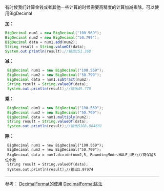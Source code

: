 有时候我们计算金钱或者其他一些计算的时候需要高精度的计算加减乘除，可以使用BigDecimal

**加：**

```java
BigDecimal num1 = new BigDecimal("100.569");
BigDecimal num2 = new BigDecimal("50.799");
BigDecimal data = num1.add(num2);
String result = String.valueOf(data);
System.out.println(result);//输出151.368
```

**减：**

```java
 BigDecimal num1 = new BigDecimal("100.569");
 BigDecimal num2 = new BigDecimal("50.799");
 BigDecimal data = num1.subtract(num2);
 String result = String.valueOf(data);
 System.out.println(result);//输出49.770
```

**乘：**

```java
 BigDecimal num1 = new BigDecimal("100.569");
 BigDecimal num2 = new BigDecimal("50.799");
 BigDecimal data = num1.multiply(num2);
 String result = String.valueOf(data);
 System.out.println(result);//输出5108.804631
```

**除：**

```jade
 BigDecimal num1 = new BigDecimal("100.569");
 BigDecimal num2 = new BigDecimal("50.799");
 BigDecimal data = num1.divide(num2,5, RoundingMode.HALF_UP);//商保留5位小数
 String result = String.valueOf(data);
 System.out.println(result);//输出1.97974
```

---
参考：
[DecimalFormat的使用](https://www.jianshu.com/p/b3699d73142e)
 [DecimalFormat除法](https://blog.csdn.net/lopper/article/details/5314686?utm_medium=distribute.pc_relevant.none-task-blog-BlogCommendFromMachineLearnPai2-2.channel_param&depth_1-utm_source=distribute.pc_relevant.none-task-blog-BlogCommendFromMachineLearnPai2-2.channel_param)